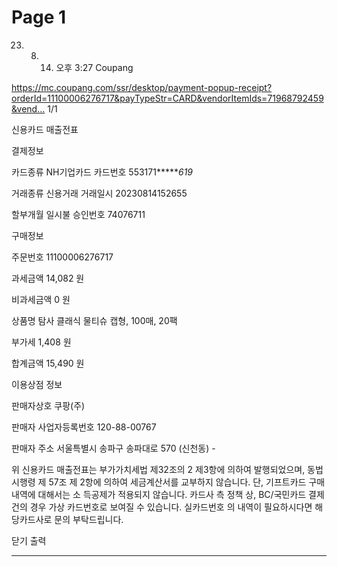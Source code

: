 # Page 1

23. 8. 14. 오후 3:27
Coupang


https://mc.coupang.com/ssr/desktop/payment-popup-receipt?orderId=11100006276717&payTypeStr=CARD&vendorItemIds=71968792459&vend…
1/1


신용카드 매출전표


결제정보


카드종류
NH기업카드
카드번호
553171******619*


거래종류
신용거래
거래일시
20230814152655


할부개월
일시불
승인번호
74076711


구매정보


주문번호
11100006276717


과세금액
14,082 원


비과세금액
0 원


상품명
탐사 클래식 물티슈
캡형, 100매, 20팩


부가세
1,408 원


합계금액
15,490 원


이용상점 정보


판매자상호
쿠팡(주)


판매자 사업자등록번호
120-88-00767


판매자 주소
서울특별시 송파구 송파대로 570 (신천동) -


위 신용카드 매출전표는 부가가치세법 제32조의 2 제3항에 의하여 발행되었으며, 동법 시행령 제
57조 제 2항에 의하여 세금계산서를 교부하지 않습니다. 단, 기프트카드 구매 내역에 대해서는 소
득공제가 적용되지 않습니다.
카드사 측 정책 상, BC/국민카드 결제건의 경우 가상 카드번호로 보여질 수 있습니다. 실카드번호
의 내역이 필요하시다면 해당카드사로 문의 부탁드립니다.


닫기
출력



---

